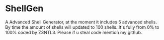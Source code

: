 # ShellGen
A Advanced Shell Generator, at the moment it includes 5 advanced shells. By time the amount of shells will updated to 100 shells. It's fully from 0% to 100% coded by Z3NTL3. Please if u steal code mention my github.
